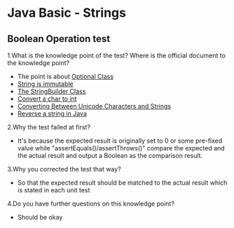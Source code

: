 # Java Basic - Strings
## Boolean Operation test
 1.What is the knowledge point of the test? Where is the official document to the knowledge point?
- The point is about [Optional Class](https://www.tutorialspoint.com/java8/java8_optional_class.htm)
- [String is immutable](https://stackoverflow.com/questions/8798403/string-is-immutable-what-exactly-is-the-meaning)
- [The StringBuilder Class](https://docs.oracle.com/javase/tutorial/java/data/buffers.html)
- [Convert a char to int](https://stackoverflow.com/questions/46343616/how-can-i-convert-a-char-to-int-in-java/46343671)
- [Converting Between Unicode Characters and Strings](https://www.oreilly.com/library/view/java-cookbook/0596001703/ch03s07.html)
- [Reverse a string in Java](https://stackoverflow.com/questions/7569335/reverse-a-string-in-java)

2.Why the test failed at first?
- It's because the expected result is originally set to 0 or some pre-fixed value while "assertEquals()/assertThrows()" compare the expected and the actual result and output a Boolean as the comparison result. 

3.Why you corrected the test that way?
- So that the expected result should be matched to the actual result which is stated in each unit test

4.Do you have further questions on this knowledge point?
 - Should be okay
